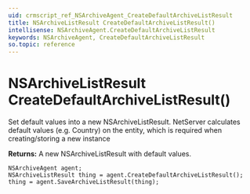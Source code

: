 ```yaml
---
uid: crmscript_ref_NSArchiveAgent_CreateDefaultArchiveListResult
title: NSArchiveListResult CreateDefaultArchiveListResult()
intellisense: NSArchiveAgent.CreateDefaultArchiveListResult
keywords: NSArchiveAgent, CreateDefaultArchiveListResult
so.topic: reference
---
```


# NSArchiveListResult CreateDefaultArchiveListResult()
	  
Set default values into a new NSArchiveListResult.
NetServer calculates default values (e.g. Country) on the entity, which is required when creating/storing a new instance
	  
**Returns:** A new NSArchiveListResult with default values.

```crmscript
NSArchiveAgent agent;
NSArchiveListResult thing = agent.CreateDefaultArchiveListResult();
thing = agent.SaveArchiveListResult(thing);
```

